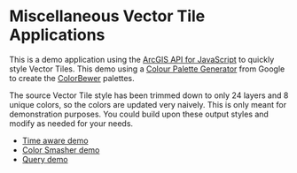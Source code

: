 # Miscellaneous Vector Tile Applications

This is a demo application using the [ArcGIS API for JavaScript](https://developers.arcgis.com/javascript/) to quickly style Vector Tiles.
This demo using a [Colour Palette Generator](https://github.com/google/palette.js) from Google to create the [ColorBewer](http://colorbrewer2.org/) palettes.

The source Vector Tile style has been trimmed down to only 24 layers and 8 unique colors, so the colors are updated very naively.
This is only meant for demonstration purposes.
You could build upon these output styles and modify as needed for your needs.

* [Time aware demo](https://odoe.github.io/esrijs4-vt-misc/vector-tile-time-switch.html)
* [Color Smasher demo](https://odoe.github.io/esrijs4-vt-misc/vector-tile-color-smasher.html)
* [Query demo](https://odoe.github.io/esrijs4-vt-misc/vector-tile-query.html)